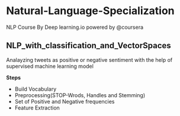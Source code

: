 # Natural-Language-Specialization
NLP Course By Deep learning.io powered by @coursera

## NLP_with_classification_and_VectorSpaces
Analayzing tweets as positive or negative sentiment with the help of supervised machine learning model

**Steps**
- Build Vocabulary
- Preprocessing(STOP-Wrods, Handles and Stemming)
- Set of Positive and Negative frequencies
- Feature Extraction


